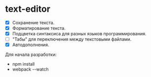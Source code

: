 # text-editor
- [x] Сохранение текста.
- [x] Форматирование текста.
- [x] Подцветка синтаксиса для разных языков программирования.
- [ ] "Табы" для переключения между текстовыми файлами.
- [x] Автодополнения.

Для начала разработки:
- npm install
- webpack --watch
